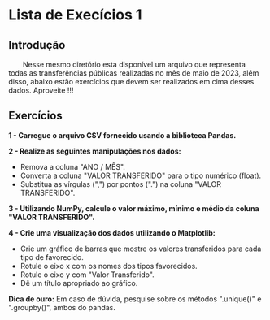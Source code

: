 # Lista de Execícios 1

## Introdução

&emsp;&emsp;Nesse mesmo diretório esta disponível um arquivo que representa todas as transferências públicas realizadas no mês de maio de 2023, além disso, abaixo estão exercícios que devem ser realizados em cima desses dados. Aproveite !!!

## Exercícios

**1 - Carregue o arquivo CSV fornecido usando a biblioteca Pandas.**

**2 - Realize as seguintes manipulações nos dados:**
- Remova a coluna "ANO / MÊS".
- Converta a coluna "VALOR TRANSFERIDO" para o tipo numérico (float).
- Substitua as vírgulas (",") por pontos (".") na coluna "VALOR TRANSFERIDO".

**3 - Utilizando NumPy, calcule o valor máximo, mínimo e médio da coluna "VALOR TRANSFERIDO".**

**4 - Crie uma visualização dos dados utilizando o Matplotlib:**
- Crie um gráfico de barras que mostre os valores transferidos para cada tipo de favorecido.
- Rotule o eixo x com os nomes dos tipos favorecidos.
- Rotule o eixo y com "Valor Transferido".
- Dê um título apropriado ao gráfico.



**Dica de ouro:** Em caso de dúvida, pesquise sobre os métodos ".unique()" e ".groupby()", ambos do pandas.
